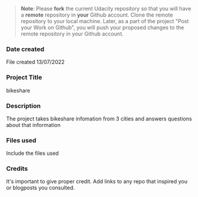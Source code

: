 >**Note**: Please **fork** the current Udacity repository so that you will have a **remote** repository in **your** Github account. Clone the remote repository to your local machine. Later, as a part of the project "Post your Work on Github", you will push your proposed changes to the remote repository in your Github account.

### Date created
File created 13/07/2022

### Project Title
bikeshare

### Description
The project takes bikeshare infomation from 3 cities and answers questions about that information

### Files used
Include the files used

### Credits
It's important to give proper credit. Add links to any repo that inspired you or blogposts you consulted.

